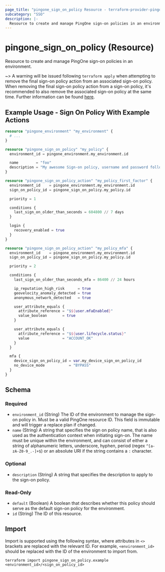 ```yaml
---
page_title: "pingone_sign_on_policy Resource - terraform-provider-pingone"
subcategory: "SSO"
description: |-
  Resource to create and manage PingOne sign-on policies in an environment.
---
```


# pingone_sign_on_policy (Resource)

Resource to create and manage PingOne sign-on policies in an environment.

~> A warning will be issued following `terraform apply` when attempting to remove the final sign-on policy action from an associated sign-on policy.  When removing the final sign-on policy action from a sign-on policy, it's recommended to also remove the associated sign-on policy at the same time.  Further information can be found [here](https://github.com/pingidentity/terraform-provider-pingone/issues/68).

## Example Usage - Sign On Policy With Example Actions

```terraform
resource "pingone_environment" "my_environment" {
  # ...
}

resource "pingone_sign_on_policy" "my_policy" {
  environment_id = pingone_environment.my_environment.id

  name        = "foo"
  description = "My awesome Sign-on policy, username and password followed by MFA"
}

resource "pingone_sign_on_policy_action" "my_policy_first_factor" {
  environment_id    = pingone_environment.my_environment.id
  sign_on_policy_id = pingone_sign_on_policy.my_policy.id

  priority = 1

  conditions {
    last_sign_on_older_than_seconds = 604800 // 7 days
  }

  login {
    recovery_enabled = true
  }
}

resource "pingone_sign_on_policy_action" "my_policy_mfa" {
  environment_id    = pingone_environment.my_environment.id
  sign_on_policy_id = pingone_sign_on_policy.my_policy.id

  priority = 2

  conditions {
    last_sign_on_older_than_seconds_mfa = 86400 // 24 hours

    ip_reputation_high_risk      = true
    geovelocity_anomaly_detected = true
    anonymous_network_detected   = true

    user_attribute_equals {
      attribute_reference = "$${user.mfaEnabled}"
      value_boolean       = true
    }

    user_attribute_equals {
      attribute_reference = "$${user.lifecycle.status}"
      value               = "ACCOUNT_OK"
    }
  }

  mfa {
    device_sign_on_policy_id = var.my_device_sign_on_policy_id
    no_device_mode           = "BYPASS"
  }
}
```

<!-- schema generated by tfplugindocs -->
## Schema

### Required

- `environment_id` (String) The ID of the environment to manage the sign-on policy in.  Must be a valid PingOne resource ID.  This field is immutable and will trigger a replace plan if changed.
- `name` (String) A string that specifies the sign on policy name, that is also used as the authentication context when initiating sign-on. The name must be unique within the environment, and can consist of either a string of alphanumeric letters, underscore, hyphen, period (regex `^[a-zA-Z0-9_.-]+$`) or an absolute URI if the string contains a `:` character.

### Optional

- `description` (String) A string that specifies the description to apply to the sign-on policy.

### Read-Only

- `default` (Boolean) A boolean that describes whether this policy should serve as the default sign-on policy for the environment.
- `id` (String) The ID of this resource.

## Import

Import is supported using the following syntax, where attributes in `<>` brackets are replaced with the relevant ID.  For example, `<environment_id>` should be replaced with the ID of the environment to import from.

```shell
terraform import pingone_sign_on_policy.example <environment_id>/<sign_on_policy_id>
```
